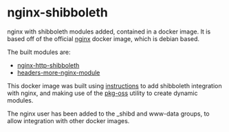 # nginx-shibboleth
nginx with shibboleth modules added, contained in a docker image. It is based off of the official [nginx](https://hub.docker.com/_/nginx/) docker image, which is debian based.

The built modules are:

* [nginx-http-shibboleth](https://github.com/nginx-shib/nginx-http-shibboleth)
* [headers-more-nginx-module](https://github.com/openresty/headers-more-nginx-module)

This docker image was built using [instructions](https://github.com/ConsortiumGARR/idem-tutorials/blob/master/idem-community/HOWTO-Shibboleth/Service-Provider/Debian/HOW%20TO%20SETUP%20A%20SHIBBOLETH%20SP%20WITH%20NGINX.md) to add shibboleth integration with nginx, and making use of the [pkg-oss](https://www.nginx.com/blog/creating-installable-packages-dynamic-modules/) utility to create dynamic modules.

The nginx user has been added to the _shibd and www-data groups, to allow integration with other docker images.
